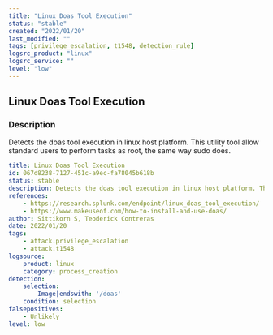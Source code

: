 ```yaml
---
title: "Linux Doas Tool Execution"
status: "stable"
created: "2022/01/20"
last_modified: ""
tags: [privilege_escalation, t1548, detection_rule]
logsrc_product: "linux"
logsrc_service: ""
level: "low"
---
```


## Linux Doas Tool Execution

### Description

Detects the doas tool execution in linux host platform. This utility tool allow standard users to perform tasks as root, the same way sudo does.

```yml
title: Linux Doas Tool Execution
id: 067d8238-7127-451c-a9ec-fa78045b618b
status: stable
description: Detects the doas tool execution in linux host platform. This utility tool allow standard users to perform tasks as root, the same way sudo does.
references:
    - https://research.splunk.com/endpoint/linux_doas_tool_execution/
    - https://www.makeuseof.com/how-to-install-and-use-doas/
author: Sittikorn S, Teoderick Contreras
date: 2022/01/20
tags:
    - attack.privilege_escalation
    - attack.t1548
logsource:
    product: linux
    category: process_creation
detection:
    selection:
        Image|endswith: '/doas'
    condition: selection
falsepositives:
    - Unlikely
level: low

```
